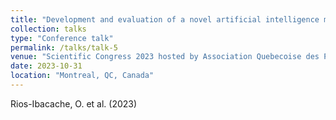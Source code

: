 ```yaml
---
title: "Development and evaluation of a novel artificial intelligence model to predict radiotherapy replanning for head and neck cancer"
collection: talks
type: "Conference talk"
permalink: /talks/talk-5
venue: "Scientific Congress 2023 hosted by Association Quebecoise des Physicien(ne)s Medicaux Cliniques (AQPMC)"
date: 2023-10-31
location: "Montreal, QC, Canada"
---
```


Rios-Ibacache, O. et al. (2023) 
